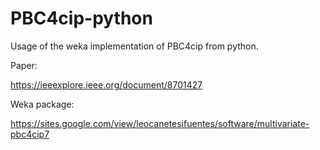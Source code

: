 # PBC4cip-python

Usage of the weka implementation of PBC4cip from python.

Paper:

https://ieeexplore.ieee.org/document/8701427

Weka package:

https://sites.google.com/view/leocanetesifuentes/software/multivariate-pbc4cip7
